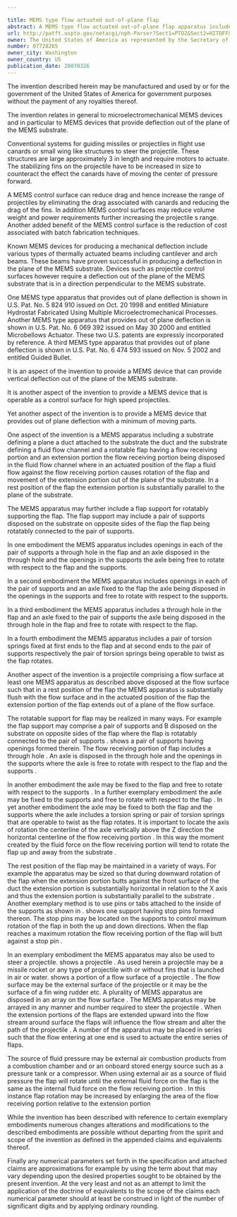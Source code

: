 ```yaml
---

title: MEMS type flow actuated out-of-plane flap
abstract: A MEMS type flow actuated out-of-plane flap apparatus includes a substrate defining a plane; a duct attached to the substrate, the duct and the substrate defining a fluid flow channel; and a rotatable flap having a flow receiving portion and an extension portion. The flow receiving portion being disposed in the fluid flow channel where, in an actuated position of the flap, a fluid flow against the flow receiving portion causes rotation of the flap and movement of the extension portion out of the plane of the substrate.
url: http://patft.uspto.gov/netacgi/nph-Parser?Sect1=PTO2&Sect2=HITOFF&p=1&u=%2Fnetahtml%2FPTO%2Fsearch-adv.htm&r=1&f=G&l=50&d=PALL&S1=07728265&OS=07728265&RS=07728265
owner: The United States of America as represented by the Secretary of the Navy
number: 07728265
owner_city: Washington
owner_country: US
publication_date: 20070326
---
```

The invention described herein may be manufactured and used by or for the government of the United States of America for government purposes without the payment of any royalties thereof.

The invention relates in general to microelectromechanical MEMS devices and in particular to MEMS devices that provide deflection out of the plane of the MEMS substrate.

Conventional systems for guiding missiles or projectiles in flight use canards or small wing like structures to steer the projectile. These structures are large approximately 3 in length and require motors to actuate. The stabilizing fins on the projectile have to be increased in size to counteract the effect the canards have of moving the center of pressure forward.

A MEMS control surface can reduce drag and hence increase the range of projectiles by eliminating the drag associated with canards and reducing the drag of the fins. In addition MEMS control surfaces may reduce volume weight and power requirements further increasing the projectile s range. Another added benefit of the MEMS control surface is the reduction of cost associated with batch fabrication techniques.

Known MEMS devices for producing a mechanical deflection include various types of thermally actuated beams including cantilever and arch beams. These beams have proven successful in producing a deflection in the plane of the MEMS substrate. Devices such as projectile control surfaces however require a deflection out of the plane of the MEMS substrate that is in a direction perpendicular to the MEMS substrate.

One MEMS type apparatus that provides out of plane deflection is shown in U.S. Pat. No. 5 824 910 issued on Oct. 20 1998 and entitled Miniature Hydrostat Fabricated Using Multiple Microelectromechanical Processes. Another MEMS type apparatus that provides out of plane deflection is shown in U.S. Pat. No. 6 069 392 issued on May 30 2000 and entitled Microbellows Actuator. These two U.S. patents are expressly incorporated by reference. A third MEMS type apparatus that provides out of plane deflection is shown in U.S. Pat. No. 6 474 593 issued on Nov. 5 2002 and entitled Guided Bullet. 

It is an aspect of the invention to provide a MEMS device that can provide vertical deflection out of the plane of the MEMS substrate.

It is another aspect of the invention to provide a MEMS device that is operable as a control surface for high speed projectiles.

Yet another aspect of the invention is to provide a MEMS device that provides out of plane deflection with a minimum of moving parts.

One aspect of the invention is a MEMS apparatus including a substrate defining a plane a duct attached to the substrate the duct and the substrate defining a fluid flow channel and a rotatable flap having a flow receiving portion and an extension portion the flow receiving portion being disposed in the fluid flow channel where in an actuated position of the flap a fluid flow against the flow receiving portion causes rotation of the flap and movement of the extension portion out of the plane of the substrate. In a rest position of the flap the extension portion is substantially parallel to the plane of the substrate.

The MEMS apparatus may further include a flap support for rotatably supporting the flap. The flap support may include a pair of supports disposed on the substrate on opposite sides of the flap the flap being rotatably connected to the pair of supports.

In one embodiment the MEMS apparatus includes openings in each of the pair of supports a through hole in the flap and an axle disposed in the through hole and the openings in the supports the axle being free to rotate with respect to the flap and the supports.

In a second embodiment the MEMS apparatus includes openings in each of the pair of supports and an axle fixed to the flap the axle being disposed in the openings in the supports and free to rotate with respect to the supports.

In a third embodiment the MEMS apparatus includes a through hole in the flap and an axle fixed to the pair of supports the axle being disposed in the through hole in the flap and free to rotate with respect to the flap.

In a fourth embodiment the MEMS apparatus includes a pair of torsion springs fixed at first ends to the flap and at second ends to the pair of supports respectively the pair of torsion springs being operable to twist as the flap rotates.

Another aspect of the invention is a projectile comprising a flow surface at least one MEMS apparatus as described above disposed at the flow surface such that in a rest position of the flap the MEMS apparatus is substantially flush with the flow surface and in the actuated position of the flap the extension portion of the flap extends out of a plane of the flow surface.

The rotatable support for flap may be realized in many ways. For example the flap support may comprise a pair of supports and B disposed on the substrate on opposite sides of the flap where the flap is rotatably connected to the pair of supports . shows a pair of supports having openings formed therein. The flow receiving portion of flap includes a through hole . An axle is disposed in the through hole and the openings in the supports where the axle is free to rotate with respect to the flap and the supports .

In another embodiment the axle may be fixed to the flap and free to rotate with respect to the supports . In a further exemplary embodiment the axle may be fixed to the supports and free to rotate with respect to the flap . In yet another embodiment the axle may be fixed to both the flap and the supports where the axle includes a torsion spring or pair of torsion springs that are operable to twist as the flap rotates. It is important to locate the axis of rotation the centerline of the axle vertically above the Z direction the horizontal centerline of the flow receiving portion . In this way the moment created by the fluid force on the flow receiving portion will tend to rotate the flap up and away from the substrate .

The rest position of the flap may be maintained in a variety of ways. For example the apparatus may be sized so that during downward rotation of the flap when the extension portion butts against the front surface of the duct the extension portion is substantially horizontal in relation to the X axis and thus the extension portion is substantially parallel to the substrate . Another exemplary method is to use pins or tabs attached to the inside of the supports as shown in . shows one support having stop pins formed thereon. The stop pins may be located on the supports to control maximum rotation of the flap in both the up and down directions. When the flap reaches a maximum rotation the flow receiving portion of the flap will butt against a stop pin .

In an exemplary embodiment the MEMS apparatus may also be used to steer a projectile. shows a projectile . As used herein a projectile may be a missile rocket or any type of projectile with or without fins that is launched in air or water. shows a portion of a flow surface of a projectile . The flow surface may be the external surface of the projectile or it may be the surface of a fin wing rudder etc. A plurality of MEMS apparatus are disposed in an array on the flow surface . The MEMS apparatus may be arrayed in any manner and number required to steer the projectile . When the extension portions of the flaps are extended upward into the flow stream around surface the flaps will influence the flow stream and alter the path of the projectile . A number of the apparatus may be placed in series such that the flow entering at one end is used to actuate the entire series of flaps.

The source of fluid pressure may be external air combustion products from a combustion chamber and or an onboard stored energy source such as a pressure tank or a compressor. When using external air as a source of fluid pressure the flap will rotate until the external fluid force on the flap is the same as the internal fluid force on the flow receiving portion . In this instance flap rotation may be increased by enlarging the area of the flow receiving portion relative to the extension portion

While the invention has been described with reference to certain exemplary embodiments numerous changes alterations and modifications to the described embodiments are possible without departing from the spirit and scope of the invention as defined in the appended claims and equivalents thereof.

Finally any numerical parameters set forth in the specification and attached claims are approximations for example by using the term about that may vary depending upon the desired properties sought to be obtained by the present invention. At the very least and not as an attempt to limit the application of the doctrine of equivalents to the scope of the claims each numerical parameter should at least be construed in light of the number of significant digits and by applying ordinary rounding.

